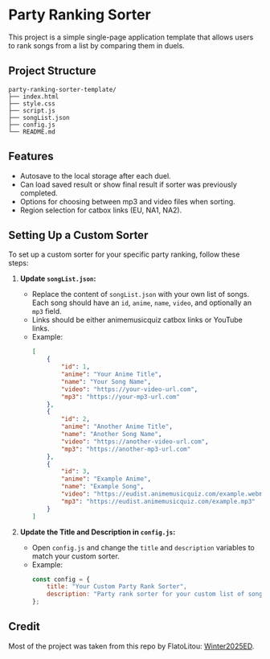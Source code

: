 # Party Ranking Sorter

This project is a simple single-page application template that allows users to rank songs from a list by comparing them in duels.

## Project Structure

```
party-ranking-sorter-template/
├── index.html
├── style.css
├── script.js
├── songList.json
├── config.js
└── README.md
```

## Features

- Autosave to the local storage after each duel.
- Can load saved result or show final result if sorter was previously completed.
- Options for choosing between mp3 and video files when sorting.
- Region selection for catbox links (EU, NA1, NA2).

## Setting Up a Custom Sorter

To set up a custom sorter for your specific party ranking, follow these steps:

1. **Update `songList.json`:**
   - Replace the content of `songList.json` with your own list of songs. Each song should have an `id`, `anime`, `name`, `video`, and optionally an `mp3` field.
   - Links should be either animemusicquiz catbox links or YouTube links.
   - Example:
     ```json
     [
         {
             "id": 1,
             "anime": "Your Anime Title",
             "name": "Your Song Name",
             "video": "https://your-video-url.com",
             "mp3": "https://your-mp3-url.com"
         },
         {
             "id": 2,
             "anime": "Another Anime Title",
             "name": "Another Song Name",
             "video": "https://another-video-url.com",
             "mp3": "https://another-mp3-url.com"
         },
         {
             "id": 3,
             "anime": "Example Anime",
             "name": "Example Song",
             "video": "https://eudist.animemusicquiz.com/example.webm",
             "mp3": "https://eudist.animemusicquiz.com/example.mp3"
         }
     ]
     ```

2. **Update the Title and Description in `config.js`:**
   - Open `config.js` and change the `title` and `description` variables to match your custom sorter.
   - Example:
     ```javascript
     const config = {
         title: "Your Custom Party Rank Sorter",
         description: "Party rank sorter for your custom list of songs."
     };
     ```

## Credit

Most of the project was taken from this repo by FlatoLitou: [Winter2025ED](https://github.com/Flatolitou/Winter2025ED).
